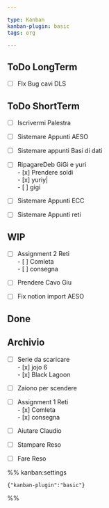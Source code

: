 ```yaml
---

type: Kanban
kanban-plugin: basic
tags: org

---
```


## ToDo LongTerm

- [ ] FIx Bug cavi DLS


## ToDo ShortTerm

- [ ] Iscrivermi Palestra
- [ ] Sistemare Appunti AESO
- [ ] Sistemare appunti Basi di dati
- [ ] RipagareDeb GiGi e yuri<br>- [x] Prendere soldi<br>- [x] yuriy|<br>- [ ] gigi
- [ ] Sistemare Appunti ECC
- [ ] Sistemare Appunti reti


## WIP

- [ ] Assignment 2 Reti<br>- [ ] Comleta<br>- [ ] consegna
- [ ] Prendere Cavo Giu
- [ ] Fix notion import AESO


## Done



## Archivio

- [ ] Serie da scaricare<br>- [x] jojo 6<br>- [x] Black Lagoon
- [ ] Zaiono per scendere
- [ ] Assignment 1 Reti<br>- [x] Comleta<br>- [x] consegna
- [ ] Aiutare Claudio
- [ ] Stampare Reso
- [ ] Fare Reso




%% kanban:settings
```
{"kanban-plugin":"basic"}
```
%%